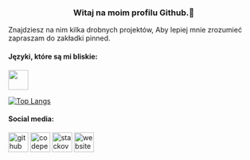 ### <center> Witaj na moim profilu Github.👋</center>


Znajdziesz na nim kilka drobnych projektów, Aby lepiej mnie zrozumieć zapraszam do zakładki pinned.

<h4> Języki, które są mi bliskie: </h4> 
<p align="left">
<img src="https://s3-eu-west-1.amazonaws.com/fs.siteor.com/javatech/files/layout/assan/vavatech/img/content/js-logo.png" width="40" height="40"/>

  
[![Top Langs](https://github-readme-stats.vercel.app/api/top-langs/?username=NeverPlayFair)](https://github.com/anuraghazra/github-readme-stats)
<h4> Social media: </h4> 

[<img src='https://cdn.jsdelivr.net/npm/simple-icons@3.0.1/icons/github.svg' alt='github' height='40'>](https://github.com/NeverPlayFair)  [<img src='https://cdn.jsdelivr.net/npm/simple-icons@3.0.1/icons/codepen.svg' alt='codepen' height='40'>](https://codepen.io/NeverPlayFair)  [<img src='https://cdn.jsdelivr.net/npm/simple-icons@3.0.1/icons/stackoverflow.svg' alt='stackoverflow' height='40'>](https://stackoverflow.com/users/NeverPlayFair)  [<img src='https://cdn.jsdelivr.net/npm/simple-icons@3.0.1/icons/icloud.svg' alt='website' height='40'>](https://bartekx.infin.com.pl/)  





